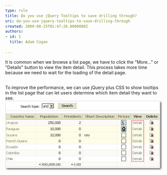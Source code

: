 ```yaml
---
type: rule
title: Do you use jQuery Tooltips to save drilling through?
uri: do-you-use-jquery-tooltips-to-save-drilling-through
created: 2009-08-25T01:47:26.0000000Z
authors:
- id: 1
  title: Adam Cogan

---
```


It is common when we browse a list page, we have to click the "More..." or "Details" button to view the item detail. This process takes more time because we need to wait for the loading of the detail page.

<br>To improve the performance, we can use jQuery plus CSS to show tooltips in the list page that can let users determine which item detail they want to see. <br> ![ Bad Example - redirect to a new page to view the detail ![Good Example - show tooltip when mouse is over in the list](ViewTooltipGrid.jpg) ](ViewDetailGrid.jpg)
